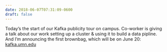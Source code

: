 ```yaml
---
date: 2018-06-07T07:31:09-0600
draft: false
---
```


Today’s the start of our Kafka publicity tour on campus. Co-worker is giving a talk about our work setting up a cluster & using it to build a data pipline. And I’m announcing the first brownbag, which will be on June 20: [kafka.umn.edu](http://kafka.umn.edu)

